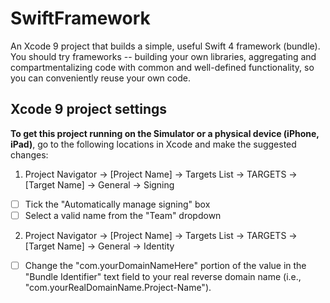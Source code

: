 # SwiftFramework
An Xcode 9 project that builds a simple, useful Swift 4 framework (bundle). You should try frameworks -- building your own libraries, aggregating and compartmentalizing code with common and well-defined functionality, so you can conveniently reuse your own code.

## Xcode 9 project settings
**To get this project running on the Simulator or a physical device (iPhone, iPad)**, go to the following locations in Xcode and make the suggested changes:

1. Project Navigator -> [Project Name] -> Targets List -> TARGETS -> [Target Name] -> General -> Signing
- [ ] Tick the "Automatically manage signing" box
- [ ] Select a valid name from the "Team" dropdown
  
2. Project Navigator -> [Project Name] -> Targets List -> TARGETS -> [Target Name] -> General -> Identity
- [ ] Change the "com.yourDomainNameHere" portion of the value in the "Bundle Identifier" text field to your real reverse domain name (i.e., "com.yourRealDomainName.Project-Name").

